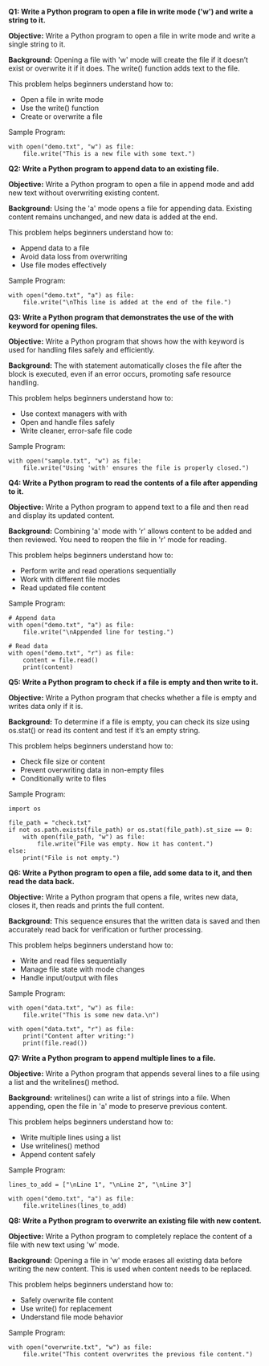 **Q1: Write a Python program to open a file in write mode ('w') and write a string to it.**

**Objective:**
Write a Python program to open a file in write mode and write a single string to it.

**Background:**
Opening a file with 'w' mode will create the file if it doesn’t exist or overwrite it if it does. The write() function adds text to the file.

This problem helps beginners understand how to:
* Open a file in write mode
* Use the write() function
* Create or overwrite a file

Sample Program:

```
with open("demo.txt", "w") as file:
    file.write("This is a new file with some text.")
```

**Q2: Write a Python program to append data to an existing file.**

**Objective:**
Write a Python program to open a file in append mode and add new text without overwriting existing content.

**Background:**
Using the 'a' mode opens a file for appending data. Existing content remains unchanged, and new data is added at the end.

This problem helps beginners understand how to:
* Append data to a file
* Avoid data loss from overwriting
* Use file modes effectively

Sample Program:

```
with open("demo.txt", "a") as file:
    file.write("\nThis line is added at the end of the file.")
```

**Q3: Write a Python program that demonstrates the use of the with keyword for opening files.**

**Objective:**
Write a Python program that shows how the with keyword is used for handling files safely and efficiently.

**Background:**
The with statement automatically closes the file after the block is executed, even if an error occurs, promoting safe resource handling.

This problem helps beginners understand how to:
* Use context managers with with
* Open and handle files safely
* Write cleaner, error-safe file code

Sample Program:

```
with open("sample.txt", "w") as file:
    file.write("Using 'with' ensures the file is properly closed.")
```

**Q4: Write a Python program to read the contents of a file after appending to it.**

**Objective:**
Write a Python program to append text to a file and then read and display its updated content.

**Background:**
Combining 'a' mode with 'r' allows content to be added and then reviewed. You need to reopen the file in 'r' mode for reading.

This problem helps beginners understand how to:
* Perform write and read operations sequentially
* Work with different file modes
* Read updated file content

Sample Program:

```
# Append data
with open("demo.txt", "a") as file:
    file.write("\nAppended line for testing.")

# Read data
with open("demo.txt", "r") as file:
    content = file.read()
    print(content)
```

**Q5: Write a Python program to check if a file is empty and then write to it.**

**Objective:**
Write a Python program that checks whether a file is empty and writes data only if it is.

**Background:**
To determine if a file is empty, you can check its size using os.stat() or read its content and test if it’s an empty string.

This problem helps beginners understand how to:
* Check file size or content
* Prevent overwriting data in non-empty files
* Conditionally write to files

Sample Program:

```
import os

file_path = "check.txt"
if not os.path.exists(file_path) or os.stat(file_path).st_size == 0:
    with open(file_path, "w") as file:
        file.write("File was empty. Now it has content.")
else:
    print("File is not empty.")
```

**Q6: Write a Python program to open a file, add some data to it, and then read the data back.**

**Objective:**
Write a Python program that opens a file, writes new data, closes it, then reads and prints the full content.

**Background:**
This sequence ensures that the written data is saved and then accurately read back for verification or further processing.

This problem helps beginners understand how to:
* Write and read files sequentially
* Manage file state with mode changes
* Handle input/output with files

Sample Program:

```
with open("data.txt", "w") as file:
    file.write("This is some new data.\n")

with open("data.txt", "r") as file:
    print("Content after writing:")
    print(file.read())
```

**Q7: Write a Python program to append multiple lines to a file.**

**Objective:**
Write a Python program that appends several lines to a file using a list and the writelines() method.

**Background:**
writelines() can write a list of strings into a file. When appending, open the file in 'a' mode to preserve previous content.

This problem helps beginners understand how to:
* Write multiple lines using a list
* Use writelines() method
* Append content safely

Sample Program:

```
lines_to_add = ["\nLine 1", "\nLine 2", "\nLine 3"]

with open("demo.txt", "a") as file:
    file.writelines(lines_to_add)
```

**Q8: Write a Python program to overwrite an existing file with new content.**

**Objective:**
Write a Python program to completely replace the content of a file with new text using 'w' mode.

**Background:**
Opening a file in 'w' mode erases all existing data before writing the new content. This is used when content needs to be replaced.

This problem helps beginners understand how to:
* Safely overwrite file content
* Use write() for replacement
* Understand file mode behavior

Sample Program:

```
with open("overwrite.txt", "w") as file:
    file.write("This content overwrites the previous file content.")
```

